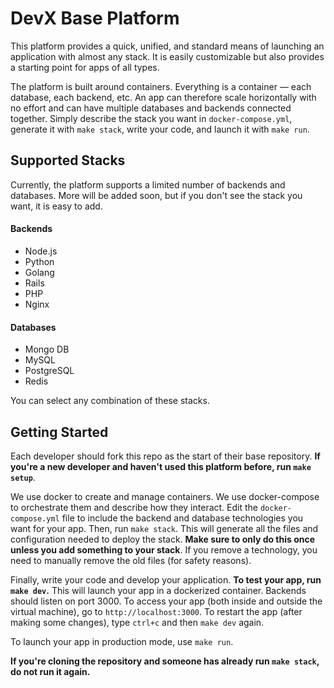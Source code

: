 # DevX Base Platform

This platform provides a quick, unified, and standard means of launching an application with almost any stack. It is easily customizable but also provides a starting point for apps of all types.

The platform is built around containers. Everything is a container — each database, each backend, etc. An app can therefore scale horizontally with no effort and can have multiple databases and backends connected together. Simply describe the stack you want in `docker-compose.yml`, generate it with `make stack`, write your code, and launch it with `make run`.

## Supported Stacks

Currently, the platform supports a limited number of backends and databases. More will be added soon, but if you don't see the stack you want, it is easy to add.

#### Backends

- Node.js
- Python
- Golang
- Rails
- PHP
- Nginx

#### Databases

- Mongo DB
- MySQL
- PostgreSQL
- Redis

You can select any combination of these stacks.

## Getting Started

Each developer should fork this repo as the start of their base repository. **If you're a new developer and haven't used this platform before, run `make setup`**.

We use docker to create and manage containers. We use docker-compose to orchestrate them and describe how they interact. Edit the `docker-compose.yml` file to include the backend and database technologies you want for your app. Then, run `make stack`. This will generate all the files and configuration needed to deploy the stack. **Make sure to only do this once unless you add something to your stack**. If you remove a technology, you need to manually remove the old files (for safety reasons).

Finally, write your code and develop your application. **To test your app, run `make dev`.** This will launch your app in a dockerized container. Backends should listen on port 3000. To access your app (both inside and outside the virtual machine), go to `http://localhost:3000`. To restart the app (after making some changes), type `ctrl+c` and then `make dev` again.

To launch your app in production mode, use `make run`. 

**If you're cloning the repository and someone has already run `make stack`, do not run it again.**